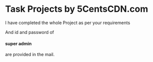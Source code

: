 <h1>Task Projects by 5CentsCDN.com</h1>
            <p>I have completed the whole Project as per your requirements</p>
            <p>And id and password of</p><h4>super admin </h4>are provided in the mail.</p>
